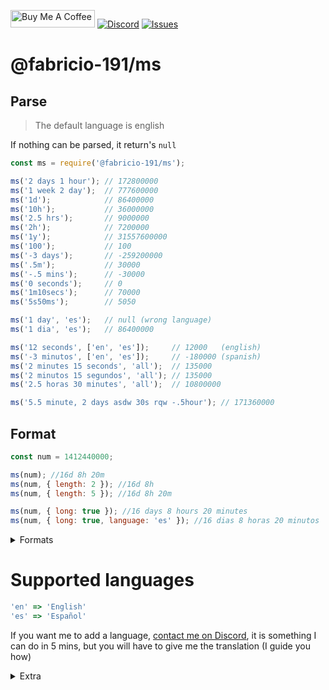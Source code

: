 <a href="https://www.buymeacoffee.com/Fabricio191" target="_blank"><img src="https://cdn.buymeacoffee.com/buttons/default-orange.png" alt="Buy Me A Coffee" height="28" width="135"></a>
[![Discord](https://img.shields.io/discord/555535212461948936?style=for-the-badge&color=7289da)](https://discord.gg/zrESMn6)
[![Issues](https://img.shields.io/github/issues/Fabricio-191/ms?style=for-the-badge)](https://github.com/Fabricio-191/ms/issues)

# @fabricio-191/ms

## Parse

> The default language is english

If nothing can be parsed, it return's `null`

```js
const ms = require('@fabricio-191/ms');

ms('2 days 1 hour'); // 172800000
ms('1 week 2 day');  // 777600000
ms('1d');            // 86400000
ms('10h');           // 36000000
ms('2.5 hrs');       // 9000000
ms('2h');            // 7200000
ms('1y');            // 31557600000
ms('100');           // 100
ms('-3 days');       // -259200000
ms('.5m');           // 30000
ms('-.5 mins');      // -30000
ms('0 seconds');     // 0
ms('1m10secs');      // 70000
ms('5s50ms');        // 5050

ms('1 day', 'es');   // null (wrong language)
ms('1 dia', 'es');   // 86400000

ms('12 seconds', ['en', 'es']);     // 12000   (english)
ms('-3 minutos', ['en', 'es']);     // -180000 (spanish)
ms('2 minutes 15 seconds', 'all');  // 135000
ms('2 minutos 15 segundos', 'all'); // 135000
ms('2.5 horas 30 minutes', 'all');  // 10800000

ms('5.5 minute, 2 days asdw 30s rqw -.5hour'); // 171360000
```

## Format

```js
const num = 1412440000;

ms(num); //16d 8h 20m
ms(num, { length: 2 }); //16d 8h
ms(num, { length: 5 }); //16d 8h 20m

ms(num, { long: true }); //16 days 8 hours 20 minutes
ms(num, { long: true, language: 'es' }); //16 dias 8 horas 20 minutos
```

<details>
	<summary>Formats</summary>

	The full format would be `YMoWDHMSMs`

	* `Y`: year
	* `Mo`: month
	* `W`: week
	* `D`: day
	* `H`: hour
	* `M`: minute
	* `S`: second
	* `Ms`: mili second

	The default format is `YMoDHMSMs` (without weeks)

	```js
	ms(1412440000); //16d 8h 20m
	ms(1412440000, { format: 'HS' }); //392h 1240s

	ms(41200994000, { format: 'WDHM', length: 2 }); //6w 5d
	ms(41200994000, { format: 'WDHM', length: 8 }); //6w 5d 11h 9m
	```
</details>

# Supported languages
```js
'en' => 'English'
'es' => 'Español'
```

If you want me to add a language, [contact me on Discord](https://discord.gg/zrESMn6), it is something I can do in 5 mins, but you will have to give me the translation (I guide you how)

<details>
	<summary>Extra</summary>
	Execute this, it looks nice

	```js
	const ms = require('@fabricio-191/ms'), years = ms('1970 years');

	setInterval(() => {
		process.stdout.clearLine(0);
		process.stdout.cursorTo(0);
		process.stdout.write(ms(Date.now() + years, { length: 8 }));
		process.stdout.cursorTo(31);
	}, 1);
	```
</details>